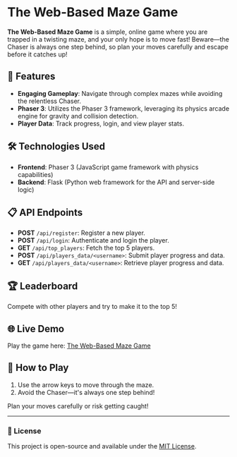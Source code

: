 # The Web-Based Maze Game

**The Web-Based Maze Game** is a simple, online game where you are trapped in a twisting maze, and your only hope is to move fast! Beware—the Chaser is always one step behind, so plan your moves carefully and escape before it catches up!

## 🚀 Features

- **Engaging Gameplay**: Navigate through complex mazes while avoiding the relentless Chaser.
- **Phaser 3**: Utilizes the Phaser 3 framework, leveraging its physics arcade engine for gravity and collision detection.
- **Player Data**: Track progress, login, and view player stats.

## 🛠️ Technologies Used

- **Frontend**: Phaser 3 (JavaScript game framework with physics capabilities)
- **Backend**: Flask (Python web framework for the API and server-side logic)

## 📋 API Endpoints

- **POST** `/api/register`: Register a new player.
- **POST** `/api/login`: Authenticate and login the player.
- **GET** `/api/top_players`: Fetch the top 5 players.
- **POST** `/api/players_data/<username>`: Submit player progress and data.
- **GET** `/api/players_data/<username>`: Retrieve player progress and data.

## 🏆 Leaderboard

Compete with other players and try to make it to the top 5!

## 🌐 Live Demo

Play the game here: [The Web-Based Maze Game](http://webmaze.karoury.tech/)

## 📖 How to Play

1. Use the arrow keys to move through the maze.
2. Avoid the Chaser—it's always one step behind!

Plan your moves carefully or risk getting caught!

---

### 📄 License

This project is open-source and available under the [MIT License](./LICENSE).